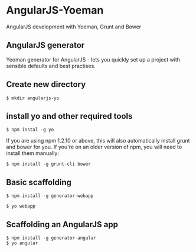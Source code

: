 AngularJS-Yoeman
============

AngularJS development with Yoeman, Grunt and Bower

## AngularJS generator
Yeoman generator for AngularJS - lets you quickly set up a project with sensible defaults and best practises.

## Create new directory
```
$ mkdir angularjs-yo
```
## install yo and other required tools
```
$ npm instal -g yo
```
If you are using npm 1.2.10 or above, this will also automatically install grunt and bower for you. If you're on an older version of npm, you will need to install them manually:
```
$ npm install -g grunt-cli bower
```
## Basic scaffolding
```
$ npm install -g generator-webapp

$ yo webapp
```
## Scaffolding an AngularJS app
```
$ npm install -g generator-angular
$ yo angular
```
